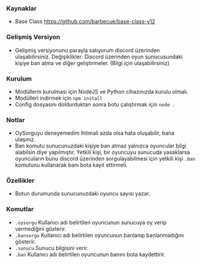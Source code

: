 
### Kaynaklar

- Base Class https://github.com/barbecue/base-class-v12


### Gelişmiş Versiyon

- Gelişmiş versiyonunu parayla satıyorum discord üzerinden ulaşabilirsiniz. Değişiklikler: Discord üzerinden oyun sunucusundaki kişiye ban atma ve diğer geliştirmeler. (Bilgi için ulaşabilirsiniz)


### Kurulum

- Modüllerin kurulması için NodeJS ve Python cihazınızda kurulu olmalı.
- Modülleri indirmek için `npm install`
- Config dosyasını doldurduktan sonra botu çalıştırmak için `node .`



### Notlar

- OySorguyu deneyemedim ihtimali azda olsa hata oluşabilir, bana ulaşınız.
- Ban komutu sunucunuzdaki kişiye ban atmaz yalnızca oyuncular bilgi alabilsin diye yapılmıştır. Yetkili kişi, bir oyuncuyu sunucuda yasaklarsa oyuncuların bunu discord üzerinden sorgulayabilmesi için yetkili kişi `.ban` komutunu kullanarak banı bota kayıt ettirmeli.



### Özellikler

- Botun durumunda sunucunuzdaki oyuncu sayısı yazar.



### Komutlar

- `.oysorgu` Kullanıcı adı belirtilen oyuncunun sunucuya oy verip vermediğini gösterir.
- `.bansorgu` Kullanıcı adı belirtilen oyuncunun banlanıp banlanmadığını gösterir.
- `.sunucu` Sunucu bilgisini verir.
- `.ban` Kullanıcı adı belirtilen oyuncunun banını bota kaydettirir.
